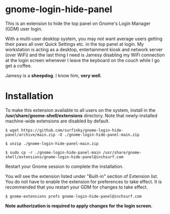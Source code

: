 # gnome-login-hide-panel

This is an extension to hide the top panel on Gnome's Login Manager (GDM) user login.

With a multi-user desktop system, you may not want average users getting their paws all over Quick Settings etc. in the top panel at login. My workstation is acting as a desktop, entertainment kiosk and network server (over WiFi) and the last thing I need is Jamesy disabling my WiFi connection at the login screen whenever I leave the keyboard on the couch while I go get a coffee.

Jamesy is a **sheepdog**. I know him, **very well**.

# Installation

To make this extension available to all users on the system, install in the **/usr/share/gnome-shell/extensions** directory. Note that newly-installed machine-wide extensions are disabled by default.

```
$ wget https://github.com/surfinky/gnome-login-hide-panel/archive/main.zip -O ./gnome-login-hide-panel-main.zip

$ unzip ./gnome-login-hide-panel-main.zip

$ sudo cp -r ./gnome-login-hide-panel-main /usr/share/gnome-shell/extensions/gnome-login-hide-panel@inchsurf.com
```

Restart your Gnome session to complete the installation.

You will see the extension listed under "Built-in" section of Extension list. You do not have to enable the extension for preferences to take effect. It is recommended that you restart your GDM for changes to take effect.

```$ gnome-extensions prefs gnome-login-hide-panel@inchsurf.com```

**Note authorization is required to apply changes for the login screen.**

